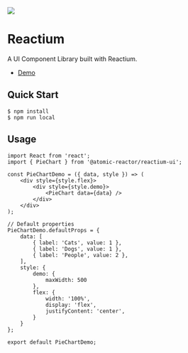![](https://image.ibb.co/ee2WaG/atomic_reactor.png)

# Reactium

A UI Component Library built with Reactium. 

* [Demo](https://ui.reactium.io)

## Quick Start

```
$ npm install
$ npm run local
```

## Usage
```
import React from 'react';
import { PieChart } from '@atomic-reactor/reactium-ui';

const PieChartDemo = ({ data, style }) => (
    <div style={style.flex}>
        <div style={style.demo}>
            <PieChart data={data} />
        </div>
    </div>
);

// Default properties
PieChartDemo.defaultProps = {
    data: [
        { label: 'Cats', value: 1 },
        { label: 'Dogs', value: 1 },
        { label: 'People', value: 2 },
    ],
    style: {
        demo: {
            maxWidth: 500
        },
        flex: {
            width: '100%',
            display: 'flex',
            justifyContent: 'center',
        }
    }
};

export default PieChartDemo;

```

